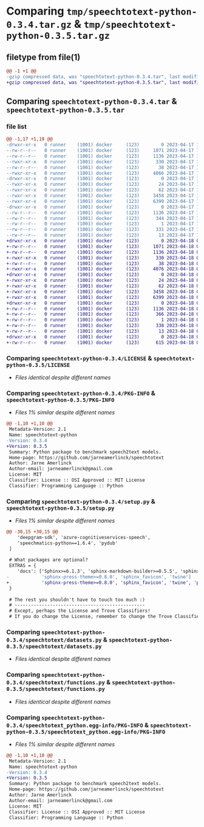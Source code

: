 # Comparing `tmp/speechtotext-python-0.3.4.tar.gz` & `tmp/speechtotext-python-0.3.5.tar.gz`

## filetype from file(1)

```diff
@@ -1 +1 @@
-gzip compressed data, was "speechtotext-python-0.3.4.tar", last modified: Mon Apr 17 15:30:09 2023, max compression
+gzip compressed data, was "speechtotext-python-0.3.5.tar", last modified: Tue Apr 18 08:11:47 2023, max compression
```

## Comparing `speechtotext-python-0.3.4.tar` & `speechtotext-python-0.3.5.tar`

### file list

```diff
@@ -1,17 +1,19 @@
-drwxr-xr-x   0 runner    (1001) docker     (123)        0 2023-04-17 15:30:09.221864 speechtotext-python-0.3.4/
--rw-r--r--   0 runner    (1001) docker     (123)     1071 2023-04-17 15:24:35.000000 speechtotext-python-0.3.4/LICENSE
--rw-r--r--   0 runner    (1001) docker     (123)     1136 2023-04-17 15:30:09.221864 speechtotext-python-0.3.4/PKG-INFO
--rwxr-xr-x   0 runner    (1001) docker     (123)      330 2023-04-17 15:24:35.000000 speechtotext-python-0.3.4/README.md
--rw-r--r--   0 runner    (1001) docker     (123)       38 2023-04-17 15:30:09.221864 speechtotext-python-0.3.4/setup.cfg
--rwxr-xr-x   0 runner    (1001) docker     (123)     4066 2023-04-17 15:24:35.000000 speechtotext-python-0.3.4/setup.py
-drwxr-xr-x   0 runner    (1001) docker     (123)        0 2023-04-17 15:30:09.221864 speechtotext-python-0.3.4/speechtotext/
--rwxr-xr-x   0 runner    (1001) docker     (123)       24 2023-04-17 15:24:35.000000 speechtotext-python-0.3.4/speechtotext/__init__.py
--rwxr-xr-x   0 runner    (1001) docker     (123)       62 2023-04-17 15:24:35.000000 speechtotext-python-0.3.4/speechtotext/__version__.py
--rwxr-xr-x   0 runner    (1001) docker     (123)     3458 2023-04-17 15:24:35.000000 speechtotext-python-0.3.4/speechtotext/datasets.py
--rwxr-xr-x   0 runner    (1001) docker     (123)     6399 2023-04-17 15:24:35.000000 speechtotext-python-0.3.4/speechtotext/functions.py
-drwxr-xr-x   0 runner    (1001) docker     (123)        0 2023-04-17 15:30:09.221864 speechtotext-python-0.3.4/speechtotext_python.egg-info/
--rw-r--r--   0 runner    (1001) docker     (123)     1136 2023-04-17 15:30:09.000000 speechtotext-python-0.3.4/speechtotext_python.egg-info/PKG-INFO
--rw-r--r--   0 runner    (1001) docker     (123)      344 2023-04-17 15:30:09.000000 speechtotext-python-0.3.4/speechtotext_python.egg-info/SOURCES.txt
--rw-r--r--   0 runner    (1001) docker     (123)        1 2023-04-17 15:30:09.000000 speechtotext-python-0.3.4/speechtotext_python.egg-info/dependency_links.txt
--rw-r--r--   0 runner    (1001) docker     (123)      331 2023-04-17 15:30:09.000000 speechtotext-python-0.3.4/speechtotext_python.egg-info/requires.txt
--rw-r--r--   0 runner    (1001) docker     (123)       13 2023-04-17 15:30:09.000000 speechtotext-python-0.3.4/speechtotext_python.egg-info/top_level.txt
+drwxr-xr-x   0 runner    (1001) docker     (123)        0 2023-04-18 08:11:47.803644 speechtotext-python-0.3.5/
+-rw-r--r--   0 runner    (1001) docker     (123)     1071 2023-04-18 08:10:25.000000 speechtotext-python-0.3.5/LICENSE
+-rw-r--r--   0 runner    (1001) docker     (123)     1136 2023-04-18 08:11:47.803644 speechtotext-python-0.3.5/PKG-INFO
+-rwxr-xr-x   0 runner    (1001) docker     (123)      330 2023-04-18 08:10:25.000000 speechtotext-python-0.3.5/README.md
+-rw-r--r--   0 runner    (1001) docker     (123)       38 2023-04-18 08:11:47.803644 speechtotext-python-0.3.5/setup.cfg
+-rwxr-xr-x   0 runner    (1001) docker     (123)     4076 2023-04-18 08:10:25.000000 speechtotext-python-0.3.5/setup.py
+drwxr-xr-x   0 runner    (1001) docker     (123)        0 2023-04-18 08:11:47.803644 speechtotext-python-0.3.5/speechtotext/
+-rwxr-xr-x   0 runner    (1001) docker     (123)       24 2023-04-18 08:10:25.000000 speechtotext-python-0.3.5/speechtotext/__init__.py
+-rwxr-xr-x   0 runner    (1001) docker     (123)       62 2023-04-18 08:10:25.000000 speechtotext-python-0.3.5/speechtotext/__version__.py
+-rwxr-xr-x   0 runner    (1001) docker     (123)     3458 2023-04-18 08:10:25.000000 speechtotext-python-0.3.5/speechtotext/datasets.py
+-rwxr-xr-x   0 runner    (1001) docker     (123)     6399 2023-04-18 08:10:25.000000 speechtotext-python-0.3.5/speechtotext/functions.py
+drwxr-xr-x   0 runner    (1001) docker     (123)        0 2023-04-18 08:11:47.803644 speechtotext-python-0.3.5/speechtotext_python.egg-info/
+-rw-r--r--   0 runner    (1001) docker     (123)     1136 2023-04-18 08:11:47.000000 speechtotext-python-0.3.5/speechtotext_python.egg-info/PKG-INFO
+-rw-r--r--   0 runner    (1001) docker     (123)      366 2023-04-18 08:11:47.000000 speechtotext-python-0.3.5/speechtotext_python.egg-info/SOURCES.txt
+-rw-r--r--   0 runner    (1001) docker     (123)        1 2023-04-18 08:11:47.000000 speechtotext-python-0.3.5/speechtotext_python.egg-info/dependency_links.txt
+-rw-r--r--   0 runner    (1001) docker     (123)      338 2023-04-18 08:11:47.000000 speechtotext-python-0.3.5/speechtotext_python.egg-info/requires.txt
+-rw-r--r--   0 runner    (1001) docker     (123)       13 2023-04-18 08:11:47.000000 speechtotext-python-0.3.5/speechtotext_python.egg-info/top_level.txt
+drwxr-xr-x   0 runner    (1001) docker     (123)        0 2023-04-18 08:11:47.803644 speechtotext-python-0.3.5/tests/
+-rw-r--r--   0 runner    (1001) docker     (123)      615 2023-04-18 08:10:25.000000 speechtotext-python-0.3.5/tests/test_imports.py
```

### Comparing `speechtotext-python-0.3.4/LICENSE` & `speechtotext-python-0.3.5/LICENSE`

 * *Files identical despite different names*

### Comparing `speechtotext-python-0.3.4/PKG-INFO` & `speechtotext-python-0.3.5/PKG-INFO`

 * *Files 1% similar despite different names*

```diff
@@ -1,10 +1,10 @@
 Metadata-Version: 2.1
 Name: speechtotext-python
-Version: 0.3.4
+Version: 0.3.5
 Summary: Python package to benchmark speech2text models.
 Home-page: https://github.com/jarneamerlinck/speechtotext
 Author: Jarne Amerlinck
 Author-email: jarneamerlinck@gmail.com
 License: MIT
 Classifier: License :: OSI Approved :: MIT License
 Classifier: Programming Language :: Python
```

### Comparing `speechtotext-python-0.3.4/setup.py` & `speechtotext-python-0.3.5/setup.py`

 * *Files 1% similar despite different names*

```diff
@@ -30,15 +30,15 @@
 	'deepgram-sdk', 'azure-cognitiveservices-speech', 
 	'speechmatics-python==1.6.4', 'pydub'
 ]
 
 # What packages are optional?
 EXTRAS = {
 	'docs': ['Sphinx>=6.1.3', 'sphinx-markdown-builder>=0.5.5', 'sphinx_autodoc_typehints>=1.22', 
-			 'sphinx-press-theme>=0.8.0', 'sphinx_favicon', 'twine']
+			 'sphinx-press-theme>=0.8.0', 'sphinx_favicon', 'twine', 'pytest']
 }
 
 # The rest you shouldn't have to touch too much :)
 # ------------------------------------------------
 # Except, perhaps the License and Trove Classifiers!
 # If you do change the License, remember to change the Trove Classifier for that!
```

### Comparing `speechtotext-python-0.3.4/speechtotext/datasets.py` & `speechtotext-python-0.3.5/speechtotext/datasets.py`

 * *Files identical despite different names*

### Comparing `speechtotext-python-0.3.4/speechtotext/functions.py` & `speechtotext-python-0.3.5/speechtotext/functions.py`

 * *Files identical despite different names*

### Comparing `speechtotext-python-0.3.4/speechtotext_python.egg-info/PKG-INFO` & `speechtotext-python-0.3.5/speechtotext_python.egg-info/PKG-INFO`

 * *Files 1% similar despite different names*

```diff
@@ -1,10 +1,10 @@
 Metadata-Version: 2.1
 Name: speechtotext-python
-Version: 0.3.4
+Version: 0.3.5
 Summary: Python package to benchmark speech2text models.
 Home-page: https://github.com/jarneamerlinck/speechtotext
 Author: Jarne Amerlinck
 Author-email: jarneamerlinck@gmail.com
 License: MIT
 Classifier: License :: OSI Approved :: MIT License
 Classifier: Programming Language :: Python
```

